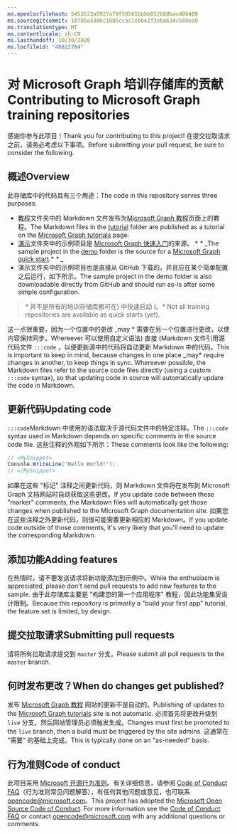 ```yaml
---
ms.openlocfilehash: 5453572a5927a79f50561bbbb052b88bac40b480
ms.sourcegitcommit: 18785a430bc1885ccac1ebbe1f3eba634c58bea8
ms.translationtype: MT
ms.contentlocale: zh-CN
ms.lasthandoff: 10/30/2020
ms.locfileid: "48822784"
---
```

# <a name="contributing-to-microsoft-graph-training-repositories"></a><span data-ttu-id="8d370-101">对 Microsoft Graph 培训存储库的贡献</span><span class="sxs-lookup"><span data-stu-id="8d370-101">Contributing to Microsoft Graph training repositories</span></span>

<span data-ttu-id="8d370-102">感谢你参与此项目！</span><span class="sxs-lookup"><span data-stu-id="8d370-102">Thank you for contributing to this project!</span></span> <span data-ttu-id="8d370-103">在提交拉取请求之前，请务必考虑以下事项。</span><span class="sxs-lookup"><span data-stu-id="8d370-103">Before submitting your pull request, be sure to consider the following.</span></span>

## <a name="overview"></a><span data-ttu-id="8d370-104">概述</span><span class="sxs-lookup"><span data-stu-id="8d370-104">Overview</span></span>

<span data-ttu-id="8d370-105">此存储库中的代码具有三个用途：</span><span class="sxs-lookup"><span data-stu-id="8d370-105">The code in this repository serves three purposes:</span></span>

- <span data-ttu-id="8d370-106">[教程](/tutorial)文件夹中的 Markdown 文件发布为[Microsoft Graph 教程](https://docs.microsoft.com/graph/tutorials)页面上的教程。</span><span class="sxs-lookup"><span data-stu-id="8d370-106">The Markdown files in the [tutorial](/tutorial) folder are published as a tutorial on the [Microsoft Graph tutorials](https://docs.microsoft.com/graph/tutorials) page.</span></span>
- <span data-ttu-id="8d370-107">[演示](/demo)文件夹中的示例项目是 [Microsoft Graph 快速入门](https://developer.microsoft.com/graph/quick-start)的来源。 \* *\** _</span><span class="sxs-lookup"><span data-stu-id="8d370-107">The sample project in the [demo](/demo) folder is the source for a [Microsoft Graph quick start](https://developer.microsoft.com/graph/quick-start).\* *\** _</span></span>
- <span data-ttu-id="8d370-108">演示文件夹中的示例项目也是直接从 GitHub 下载的，并且应在某个简单配置之后运行，如下所示。</span><span class="sxs-lookup"><span data-stu-id="8d370-108">The sample project in the demo folder is also downloadable directly from GitHub and should run as-is after some simple configuration.</span></span>

> <span data-ttu-id="8d370-109">_*\**_ 并不是所有的培训存储库都可在) 中快速启动 (。</span><span class="sxs-lookup"><span data-stu-id="8d370-109">_*\**_ Not all training repositories are available as quick starts (yet).</span></span>

<span data-ttu-id="8d370-110">这一点很重要，因为一个位置中的更改 _may \* 需要在另一个位置进行更改，以使内容保持同步。Whereever 可以使用自定义语法) 直接 (Markdown 文件引用源代码文件 `:::code` ，以便更新源中的代码将自动更新 Markdown 中的代码。</span><span class="sxs-lookup"><span data-stu-id="8d370-110">This is important to keep in mind, because changes in one place _may\* require changes in another, to keep things in sync. Whereever possible, the Markdown files refer to the source code files directly (using a custom `:::code` syntax), so that updating code in source will automatically update the code in Markdown.</span></span>

## <a name="updating-code"></a><span data-ttu-id="8d370-111">更新代码</span><span class="sxs-lookup"><span data-stu-id="8d370-111">Updating code</span></span>

<span data-ttu-id="8d370-112">`:::code`Markdown 中使用的语法取决于源代码文件中的特定注释。</span><span class="sxs-lookup"><span data-stu-id="8d370-112">The `:::code` syntax used in Markdown depends on specific comments in the source code file.</span></span> <span data-ttu-id="8d370-113">这些注释的外观如下所示：</span><span class="sxs-lookup"><span data-stu-id="8d370-113">These comments look like the following:</span></span>

```csharp
// <MySnippet>
Console.WriteLine("Hello World!");
// </MySnippet>
```

<span data-ttu-id="8d370-114">如果在这些 "标记" 注释之间更新代码，则 Markdown 文件将在发布到 Microsoft Graph 文档网站时自动获取这些更改。</span><span class="sxs-lookup"><span data-stu-id="8d370-114">If you update code between these "marker" comments, the Markdown files will automatically get those changes when published to the Microsoft Graph documentation site.</span></span> <span data-ttu-id="8d370-115">如果您在这些注释之外更新代码，则很可能需要更新相应的 Markdown。</span><span class="sxs-lookup"><span data-stu-id="8d370-115">If you update code outside of those comments, it's very likely that you'll need to update the corresponding Markdown.</span></span>

## <a name="adding-features"></a><span data-ttu-id="8d370-116">添加功能</span><span class="sxs-lookup"><span data-stu-id="8d370-116">Adding features</span></span>

<span data-ttu-id="8d370-117">在热情时，请不要发送请求将新功能添加到示例中。</span><span class="sxs-lookup"><span data-stu-id="8d370-117">While the enthusiasm is appreciated, please don't send pull requests to add new features to the sample.</span></span> <span data-ttu-id="8d370-118">由于此存储库主要是 "构建您的第一个应用程序" 教程，因此功能集受设计限制。</span><span class="sxs-lookup"><span data-stu-id="8d370-118">Because this repository is primarily a "build your first app" tutorial, the feature set is limited, by design.</span></span>

## <a name="submitting-pull-requests"></a><span data-ttu-id="8d370-119">提交拉取请求</span><span class="sxs-lookup"><span data-stu-id="8d370-119">Submitting pull requests</span></span>

<span data-ttu-id="8d370-120">请将所有拉取请求提交到 `master` 分支。</span><span class="sxs-lookup"><span data-stu-id="8d370-120">Please submit all pull requests to the `master` branch.</span></span>

<!-- markdownlint-disable MD026 -->
## <a name="when-do-changes-get-published"></a><span data-ttu-id="8d370-121">何时发布更改？</span><span class="sxs-lookup"><span data-stu-id="8d370-121">When do changes get published?</span></span>

<span data-ttu-id="8d370-122">发布 [Microsoft Graph 教程](https://docs.microsoft.com/graph/tutorials) 网站的更新不是自动的。</span><span class="sxs-lookup"><span data-stu-id="8d370-122">Publishing of updates to the [Microsoft Graph tutorials](https://docs.microsoft.com/graph/tutorials) site is not automatic.</span></span> <span data-ttu-id="8d370-123">必须首先将更改升级到 `live` 分支，然后网站管理员必须触发生成。</span><span class="sxs-lookup"><span data-stu-id="8d370-123">Changes must first be promoted to the `live` branch, then a build must be triggered by the site admins.</span></span> <span data-ttu-id="8d370-124">这通常在 "需要" 的基础上完成。</span><span class="sxs-lookup"><span data-stu-id="8d370-124">This is typically done on an "as-needed" basis.</span></span>

## <a name="code-of-conduct"></a><span data-ttu-id="8d370-125">行为准则</span><span class="sxs-lookup"><span data-stu-id="8d370-125">Code of conduct</span></span>

<span data-ttu-id="8d370-p106">此项目采用 [Microsoft 开源行为准则](https://opensource.microsoft.com/codeofconduct/)。有关详细信息，请参阅 [Code of Conduct FAQ](https://opensource.microsoft.com/codeofconduct/faq/)（行为准则常见问题解答），有任何其他问题或意见，也可联系 [opencode@microsoft.com](mailto:opencode@microsoft.com)。</span><span class="sxs-lookup"><span data-stu-id="8d370-p106">This project has adopted the [Microsoft Open Source Code of Conduct](https://opensource.microsoft.com/codeofconduct/). For more information see the [Code of Conduct FAQ](https://opensource.microsoft.com/codeofconduct/faq/) or contact [opencode@microsoft.com](mailto:opencode@microsoft.com) with any additional questions or comments.</span></span>
